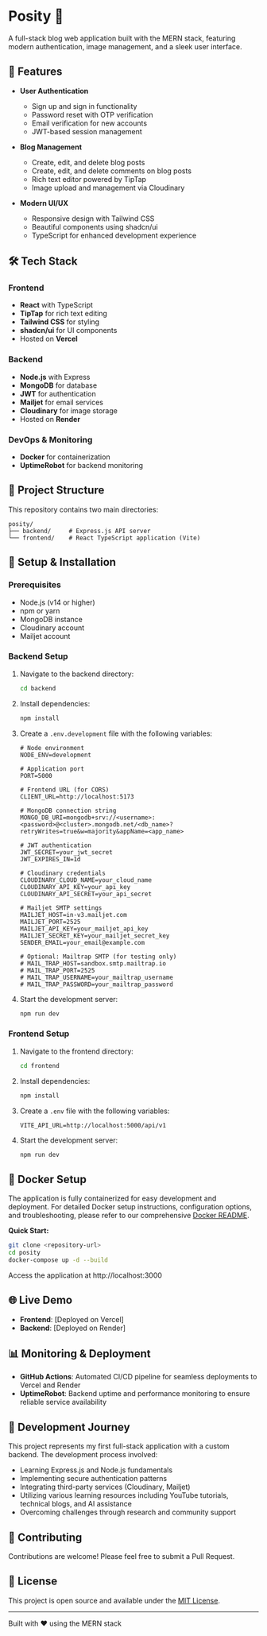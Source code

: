 # Posity 📝

A full-stack blog web application built with the MERN stack, featuring modern authentication, image management, and a sleek user interface.

## 🚀 Features

- **User Authentication**

  - Sign up and sign in functionality
  - Password reset with OTP verification
  - Email verification for new accounts
  - JWT-based session management

- **Blog Management**

  - Create, edit, and delete blog posts
  - Create, edit, and delete comments on blog posts
  - Rich text editor powered by TipTap
  - Image upload and management via Cloudinary

- **Modern UI/UX**
  - Responsive design with Tailwind CSS
  - Beautiful components using shadcn/ui
  - TypeScript for enhanced development experience

## 🛠️ Tech Stack

### Frontend

- **React** with TypeScript
- **TipTap** for rich text editing
- **Tailwind CSS** for styling
- **shadcn/ui** for UI components
- Hosted on **Vercel**

### Backend

- **Node.js** with Express
- **MongoDB** for database
- **JWT** for authentication
- **Mailjet** for email services
- **Cloudinary** for image storage
- Hosted on **Render**

### DevOps & Monitoring

- **Docker** for containerization
- **UptimeRobot** for backend monitoring

## 📁 Project Structure

This repository contains two main directories:

```
posity/
├── backend/     # Express.js API server
└── frontend/    # React TypeScript application (Vite)
```

## 🔧 Setup & Installation

### Prerequisites

- Node.js (v14 or higher)
- npm or yarn
- MongoDB instance
- Cloudinary account
- Mailjet account

### Backend Setup

1. Navigate to the backend directory:

   ```bash
   cd backend
   ```

2. Install dependencies:

   ```bash
   npm install
   ```

3. Create a `.env.development` file with the following variables:

   ```env
   # Node environment
   NODE_ENV=development

   # Application port
   PORT=5000

   # Frontend URL (for CORS)
   CLIENT_URL=http://localhost:5173

   # MongoDB connection string
   MONGO_DB_URI=mongodb+srv://<username>:<password>@<cluster>.mongodb.net/<db_name>?retryWrites=true&w=majority&appName=<app_name>

   # JWT authentication
   JWT_SECRET=your_jwt_secret
   JWT_EXPIRES_IN=1d

   # Cloudinary credentials
   CLOUDINARY_CLOUD_NAME=your_cloud_name
   CLOUDINARY_API_KEY=your_api_key
   CLOUDINARY_API_SECRET=your_api_secret

   # Mailjet SMTP settings
   MAILJET_HOST=in-v3.mailjet.com
   MAILJET_PORT=2525
   MAILJET_API_KEY=your_mailjet_api_key
   MAILJET_SECRET_KEY=your_mailjet_secret_key
   SENDER_EMAIL=your_email@example.com

   # Optional: Mailtrap SMTP (for testing only)
   # MAIL_TRAP_HOST=sandbox.smtp.mailtrap.io
   # MAIL_TRAP_PORT=2525
   # MAIL_TRAP_USERNAME=your_mailtrap_username
   # MAIL_TRAP_PASSWORD=your_mailtrap_password
   ```

4. Start the development server:
   ```bash
   npm run dev
   ```

### Frontend Setup

1. Navigate to the frontend directory:

   ```bash
   cd frontend
   ```

2. Install dependencies:

   ```bash
   npm install
   ```

3. Create a `.env` file with the following variables:

   ```env
   VITE_API_URL=http://localhost:5000/api/v1
   ```

4. Start the development server:
   ```bash
   npm run dev
   ```

## 🐳 Docker Setup

The application is fully containerized for easy development and deployment. For detailed Docker setup instructions, configuration options, and troubleshooting, please refer to our comprehensive [Docker README](./DOCKER.md).

**Quick Start:**

```bash
git clone <repository-url>
cd posity
docker-compose up -d --build
```

Access the application at http://localhost:3000

## 🌐 Live Demo

- **Frontend**: [Deployed on Vercel]
- **Backend**: [Deployed on Render]

## 📊 Monitoring & Deployment

- **GitHub Actions**: Automated CI/CD pipeline for seamless deployments to Vercel and Render
- **UptimeRobot**: Backend uptime and performance monitoring to ensure reliable service availability

## 🎯 Development Journey

This project represents my first full-stack application with a custom backend. The development process involved:

- Learning Express.js and Node.js fundamentals
- Implementing secure authentication patterns
- Integrating third-party services (Cloudinary, Mailjet)
- Utilizing various learning resources including YouTube tutorials, technical blogs, and AI assistance
- Overcoming challenges through research and community support

## 🤝 Contributing

Contributions are welcome! Please feel free to submit a Pull Request.

## 📝 License

This project is open source and available under the [MIT License](LICENSE).

---

Built with ❤️ using the MERN stack
